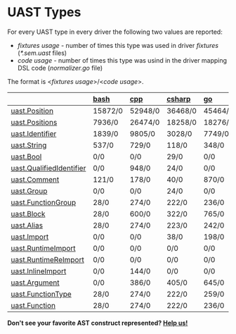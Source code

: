 <!-- Code generated by 'make types' DO NOT EDIT. -->
# UAST Types

For every UAST type in every driver the following two values are reported:
 - _fixtures usage_  - number of times this type was used in driver _fixtures_ (_*.sem.uast_ files)
 - _code usage_ - number of times this type was usind in the driver mapping DSL code (_normalizer.go_ file)

The format is <_fixtures usage_>/<_code usage_>.

|                         |[bash](https://github.com/bblfsh/bash-driver)|[cpp](https://github.com/bblfsh/cpp-driver)|[csharp](https://github.com/bblfsh/csharp-driver)|[go](https://github.com/bblfsh/go-driver)|[java](https://github.com/bblfsh/java-driver)|[javascript](https://github.com/bblfsh/javascript-driver)|[php](https://github.com/bblfsh/php-driver)|[python](https://github.com/bblfsh/python-driver)|[ruby](https://github.com/bblfsh/ruby-driver)|[typescript](https://github.com/bblfsh/typescript-driver)|[clojure](https://github.com/bblfsh/clojure-driver)|
| :---------------------- | :-- | :-- | :-- | :-- | :-- | :-- | :-- | :-- | :-- | :-- | :-- |
|[uast.Position](https://godoc.org/github.com/bblfsh/sdk/uast#Position)| 15872/0 | 52948/0 | 36468/0 | 45464/0 | 12684/0 | 69088/0 | 9738/0 | 16948/0 | 7992/0 | 2348/0 | 0/0 |
|[uast.Positions](https://godoc.org/github.com/bblfsh/sdk/uast#Positions)| 7936/0 | 26474/0 | 18258/0 | 18276/0 | 6342/0 | 34580/0 | 6557/0 | 11232/0 | 3996/0 | 1174/0 | 0/0 |
|[uast.Identifier](https://godoc.org/github.com/bblfsh/sdk/uast#Identifier)| 1839/0 | 9805/0 | 3028/0 | 7749/0 | 2043/0 | 11817/0 | 2097/0 | 4735/0 | 1683/0 | 0/0 | 0/0 |
|[uast.String](https://godoc.org/github.com/bblfsh/sdk/uast#String)| 537/0 | 729/0 | 118/0 | 348/0 | 21/0 | 670/0 | 299/0 | 429/0 | 267/0 | 0/0 | 0/0 |
|[uast.Bool](https://godoc.org/github.com/bblfsh/sdk/uast#Bool)| 0/0 | 0/0 | 29/0 | 0/0 | 0/0 | 0/0 | 0/0 | 34/0 | 55/0 | 0/0 | 0/0 |
|[uast.QualifiedIdentifier](https://godoc.org/github.com/bblfsh/sdk/uast#QualifiedIdentifier)| 0/0 | 948/0 | 24/0 | 0/0 | 36/0 | 0/0 | 30/0 | 0/0 | 0/0 | 0/0 | 0/0 |
|[uast.Comment](https://godoc.org/github.com/bblfsh/sdk/uast#Comment)| 121/0 | 178/0 | 40/0 | 870/0 | 60/0 | 1986/0 | 146/0 | 339/0 | 6/0 | 0/0 | 0/0 |
|[uast.Group](https://godoc.org/github.com/bblfsh/sdk/uast#Group)| 0/0 | 0/0 | 24/0 | 0/0 | 12/0 | 0/0 | 0/0 | 0/0 | 0/0 | 0/0 | 0/0 |
|[uast.FunctionGroup](https://godoc.org/github.com/bblfsh/sdk/uast#FunctionGroup)| 28/0 | 274/0 | 222/0 | 236/0 | 120/0 | 36/0 | 54/0 | 202/0 | 114/0 | 0/0 | 0/0 |
|[uast.Block](https://godoc.org/github.com/bblfsh/sdk/uast#Block)| 28/0 | 600/0 | 322/0 | 765/0 | 369/0 | 1352/0 | 411/0 | 202/0 | 326/0 | 0/0 | 0/0 |
|[uast.Alias](https://godoc.org/github.com/bblfsh/sdk/uast#Alias)| 28/0 | 274/0 | 223/0 | 242/0 | 120/0 | 74/0 | 84/0 | 266/0 | 114/0 | 0/0 | 0/0 |
|[uast.Import](https://godoc.org/github.com/bblfsh/sdk/uast#Import)| 0/0 | 0/0 | 38/0 | 198/0 | 13/0 | 35/0 | 0/0 | 0/0 | 0/0 | 0/0 | 0/0 |
|[uast.RuntimeImport](https://godoc.org/github.com/bblfsh/sdk/uast#RuntimeImport)| 0/0 | 0/0 | 0/0 | 0/0 | 0/0 | 0/0 | 29/0 | 66/0 | 12/0 | 0/0 | 0/0 |
|[uast.RuntimeReImport](https://godoc.org/github.com/bblfsh/sdk/uast#RuntimeReImport)| 0/0 | 0/0 | 0/0 | 0/0 | 0/0 | 0/0 | 7/0 | 0/0 | 0/0 | 0/0 | 0/0 |
|[uast.InlineImport](https://godoc.org/github.com/bblfsh/sdk/uast#InlineImport)| 0/0 | 144/0 | 0/0 | 0/0 | 0/0 | 0/0 | 0/0 | 0/0 | 0/0 | 0/0 | 0/0 |
|[uast.Argument](https://godoc.org/github.com/bblfsh/sdk/uast#Argument)| 0/0 | 386/0 | 405/0 | 645/0 | 94/0 | 71/0 | 234/0 | 478/0 | 166/0 | 0/0 | 0/0 |
|[uast.FunctionType](https://godoc.org/github.com/bblfsh/sdk/uast#FunctionType)| 28/0 | 274/0 | 222/0 | 259/0 | 120/0 | 36/0 | 54/0 | 202/0 | 114/0 | 0/0 | 0/0 |
|[uast.Function](https://godoc.org/github.com/bblfsh/sdk/uast#Function)| 28/0 | 274/0 | 222/0 | 236/0 | 120/0 | 36/0 | 54/0 | 202/0 | 114/0 | 0/0 | 0/0 |

**Don't see your favorite AST construct represented? [Help us!](join-the-community.md)**
